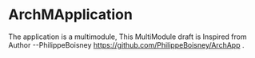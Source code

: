 # ArchMApplication
The application is a multimodule, This MultiModule draft is Inspired from
Author --PhilippeBoisney
https://github.com/PhilippeBoisney/ArchApp .
